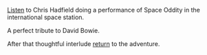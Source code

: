 [Listen](https://www.youtube.com/watch?v=KaOC9danxNo) to Chris Hadfield doing a performance of Space Oddity
in the international space station.  

A perfect tribute to David Bowie. 

After that thoughtful interlude [return](../marshmallow.md) to the adventure.